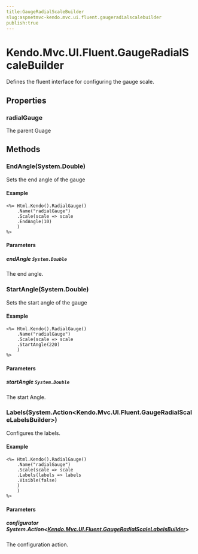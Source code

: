 ```yaml
---
title:GaugeRadialScaleBuilder
slug:aspnetmvc-kendo.mvc.ui.fluent.gaugeradialscalebuilder
publish:true
---
```


# Kendo.Mvc.UI.Fluent.GaugeRadialScaleBuilder
Defines the fluent interface for configuring the gauge scale.


## Properties
### radialGauge
The parent Guage



## Methods

### EndAngle(System.Double)
Sets the end angle of the gauge

#### Example

    <%= Html.Kendo().RadialGauge()
        .Name("radialGauge")
        .Scale(scale => scale
        .EndAngle(10)
        )
    %>
        


#### Parameters

##### endAngle `System.Double`
The end angle.




### StartAngle(System.Double)
Sets the start angle of the gauge

#### Example

    <%= Html.Kendo().RadialGauge()
        .Name("radialGauge")
        .Scale(scale => scale
        .StartAngle(220)
        )
    %>
        


#### Parameters

##### startAngle `System.Double`
The start Angle.




### Labels(System.Action\<Kendo.Mvc.UI.Fluent.GaugeRadialScaleLabelsBuilder\>)
Configures the labels.

#### Example

    <%= Html.Kendo().RadialGauge()
        .Name("radialGauge")
        .Scale(scale => scale
        .Labels(labels => labels
        .Visible(false)
        )
        )
    %>
        


#### Parameters

##### configurator System.Action<[Kendo.Mvc.UI.Fluent.GaugeRadialScaleLabelsBuilder](/api/wrappers/aspnet-mvc/Kendo.Mvc.UI.Fluent/GaugeRadialScaleLabelsBuilder)>
The configuration action.





